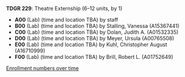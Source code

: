 **TDGR 229**: Theatre Externship (6–12 units, by 1)

- **A00** (Lab) (time and location TBA) by staff
- **B00** (Lab) (time and location TBA) by Stalling, Vanessa (A15367441)
- **C00** (Lab) (time and location TBA) by Dolan, Judith A. (A01532335)
- **D00** (Lab) (time and location TBA) by Meyer, Ursula (A00765508)
- **E00** (Lab) (time and location TBA) by Kuhl, Christopher August (A16710999)
- **F00** (Lab) (time and location TBA) by Brill, Robert L. (A01752649)

[Enrollment numbers over time](./TDGR229.tsv)
